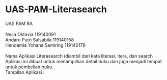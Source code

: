 # UAS-PAM-Literasearch

UAS PAM RA<br>
<br>
Nesa Oktavia 119140091<br>
Andaru Putri Salsabila 119140158<br>
Hendamia Yohana Semiring 119140178<br>
<br>
Nama Aplikasi Literasearch (diambil dari kata literasi, itera, dan search <br>
Aplikasi ini dibuat untuk menampilkan detail buku dan juga menjadi tempat untuk pembelian buku.<br>
Tampilan Aplikasi : <br>

